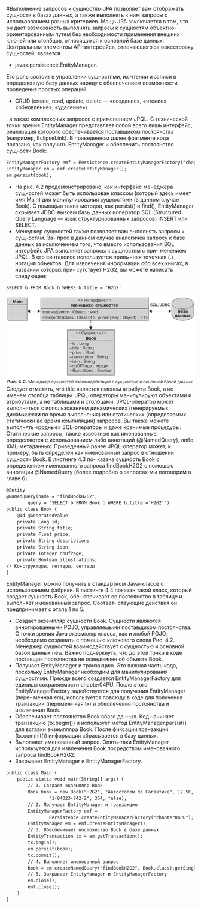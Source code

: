 #Выполнение запросов к сущностям
JPA позволяет вам отображать сущности в базах данных, а также выполнять к ним
запросы с использованием разных критериев. Мощь JPA заключается в том, что он
дает возможность выполнять запросы к сущностям объектно-ориентированным
путем без необходимости применения внешних ключей или столбцов, относящихся
к основной базе данных. Центральным элементом API-интерфейса, отвечающего за
оркестровку сущностей, является 
* javax.persistence.EntityManager. 

Его роль состоит в управлении сущностями, их чтении и записи в определенную базу данных наряду
с обеспечением возможности проведения простых операций 
* CRUD (create, read, update, delete — «создание», «чтение», «обновление», «удаление»)

, а также комплексных запросов с применением JPQL. 
С технической точки зрения EntityManager представляет собой всего лишь интерфейс, 
реализация которого обеспечивается поставщиком постоянства (например, EclipseLink). 
В приведенном далее фрагменте кода показано, как получить EntityManager 
и обеспечить постоянство сущности Book:
```xml
EntityManagerFactory emf = Persistence.createEntityManagerFactory("chapter04PU");
EntityManager em = emf.createEntityManager();
em.persist(book);
```
* На рис. 4.2 продемонстрировано, как интерфейс менеджера сущностей может
быть использован классом (который здесь имеет имя Main) для манипулирования
сущностями (в данном случае Book). С помощью таких методов, как persist() и find(),
EntityManager скрывает JDBC-вызовы базы данных иоператор SQL (Structured Query
Language — язык структурированных запросов) INSERT или SELECT.
* Менеджер сущностей также позволяет вам выполнять запросы к сущностям. За-
прос в данном случае аналогичен запросу к базе данных за исключением того, что
вместо использования SQL интерфейс JPA выполняет запросы к сущностям с при-
менением JPQL. В его синтаксисе используется привычная точечная (.) нотация
объектов. Для извлечения информации обо всех книгах, в названии которых при-
сутствует H2G2, вы можете написать следующее:
```xml
SELECT b FROM Book b WHERE b.title = 'H2G2'
```
![deployment_descriptors_1](../..//img/jpa/entitymanager_base.png)
Следует отметить, что title является именем атрибута Book, а не именем столбца
таблицы. JPQL-операторы манипулируют объектами и атрибутами, а не таблицами
и столбцами. JPQL-оператор может выполняться с использованием динамических
(генерируемых динамически во время выполнения) или статических (определяемых
статически во время компиляции) запросов. Вы также можете выполнять «родные»
SQL-операторы и даже хранимые процедуры. Статические запросы, также известные
как именованные, определяются с использованием либо аннотаций (@NamedQuery),
либо XML-метаданных. Приведенный ранее JPQL-оператор может, к примеру, быть
определен как именованный запрос в отношении сущности Book. В листинге 4.3 по-
казана сущность Book с определением именованного запроса findBookH2G2 с помощью
аннотации @NamedQuery (более подробно о запросах мы поговорим в главе 6).
```xml
@Entity
@NamedQuery(name = "findBookH2G2",
        query = "SELECT b FROM Book b WHERE b.title ='H2G2'")
public class Book {
    @Id @GeneratedValue
    private Long id;
    private String title;
    private Float price;
    private String description;
    private String isbn;
    private Integer nbOfPage;
    private Boolean illustrations;
// Конструкторы, геттеры, сеттеры
}
```
EntityManager можно получить в стандартном Java-классе с использованием
фабрики. В листинге 4.4 показан такой класс, который создает сущность Book, обе-
спечивает ее постоянство в таблице и выполняет именованный запрос. Соответ-
ствующие действия он предпринимает с этапа 1 по 5.

* Создает экземпляр сущности Book. Сущности являются аннотированными
POJO, управляемыми поставщиком постоянства. С точки зрения Java экземпляр
класса, как и любой POJO, необходимо создавать с помощью ключевого слова
Рис. 4.2. Менеджер сущностей взаимодействует с сущностью и основной базой данных
new. Важно подчеркнуть, что до этой точки в коде поставщик постоянства не
осведомлен об объекте Book.
* Получает EntityManager и транзакцию. Это важная часть кода, поскольку
EntityManager необходим для манипулирования сущностями. Прежде всего
создается EntityManagerFactory для единицы сохраняемости chapter04PU. После
этого EntityManagerFactory задействуется для получения EntityManager (пере-
менная em), используется повсюду в коде для получения транзакции (перемен-
ная tx) и обеспечения постоянства и извлечения Book.
* Обеспечивает постоянство Book вбазе данных. Код начинает транзакцию (tx.begin())
и использует метод EntityManager.persist() для вставки экземпляра Book. После
фиксации транзакции (tx.commit()) информация сбрасывается в базу данных.
* Выполняет именованный запрос. Опять-таки EntityManager используется для
извлечения Book посредством именованного запроса findBookH2G2.
* Закрывает EntityManager и EntityManagerFactory.
```xml
public class Main {
    public static void main(String[] args) {
        // 1. Создает экземпляр Book
        Book book = new Book("H2G2", "Автостопом по Галактике", 12.5F,
                "1-84023-742-2", 354, false);
        // 2. Получает EntityManager и транзакцию
        EntityManagerFactory emf =
                Persistence.createEntityManagerFactory("chapter04PU");
        EntityManager em = emf.createEntityManager();
        // 3. Обеспечивает постоянство Book в базе данных
        EntityTransaction tx = em.getTransaction();
        tx.begin();
        em.persist(book);
        tx.commit();
        // 4. Выполняет именованный запрос
        book = em.createNamedQuery("findBookH2G2", Book.class).getSingleResult();
        // 5. Закрывает EntityManager и EntityManagerFactory
        em.close();
        emf.close();
    }
}
```
